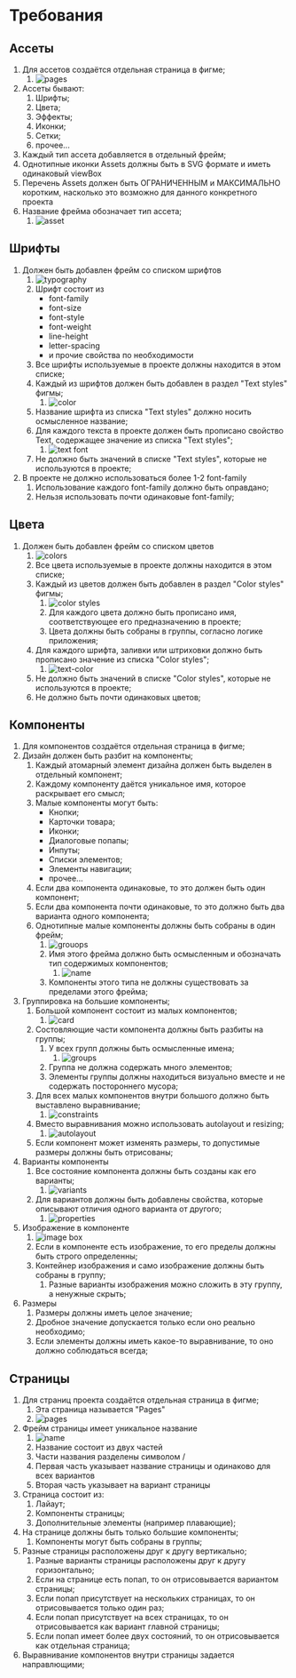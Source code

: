 # Требования

## Ассеты
1. Для ассетов создаётся отдельная страница в фигме;
   1. ![pages](img/pages.png)
2. Ассеты бывают:
   1. Шрифты;
   2. Цвета;
   3. Эффекты;
   4. Иконки;
   5. Сетки;
   6. прочее...
3. Каждый тип ассета добавляется в отдельный фрейм;
4. Однотипные иконки Assets должны быть в SVG формате и иметь одинаковый viewBox
5. Перечень Assets должен быть ОГРАНИЧЕННЫМ и МАКСИМАЛЬНО коротким, насколько это возможно для данного конкретного проекта
6. Название фрейма обозначает тип ассета;
   1. ![asset](img/asset_frame.png)

## Шрифты
1. Должен быть добавлен фрейм со списком шрифтов 
   1. ![typography](img/typography.png)
   2. Шрифт состоит из
      * font-family
      * font-size
      * font-style
      * font-weight
      * line-height
      * letter-spacing
      * и прочие свойства по необходимости
   3. Все шрифты используемые в проекте должны находится в этом списке;
   4. Каждый из шрифтов должен быть добавлен в раздел "Text styles" фигмы; 
      1. ![color](img/text-styles.png)
   5. Название шрифта из списка "Text styles" должно носить осмысленное название;
   6. Для каждого текста в проекте должен быть прописано свойство Text, содержащее значение из списка "Text styles";
      1. ![text font](img/text-font.png)
   7. Не должно быть значений в списке "Text styles", которые не используются в проекте;
2. В проекте не должно использоваться более 1-2 font-family
   1. Использование каждого font-family должно быть оправдано;
   2. Нельзя использовать почти одинаковые font-family;

## Цвета
1. Должен быть добавлен фрейм со списком цветов 
   1. ![colors](img/colors.png)
   2. Все цвета используемые в проекте должны находится в этом списке;
   3. Каждый из цветов должен быть добавлен в раздел "Color styles" фигмы; 
      1. ![color styles](img/color-styles.png)
      2. Для каждого цвета должно быть прописано имя, соответствующее его предназначению в проекте;
      3. Цвета должны быть собраны в группы, согласно логике приложения;
   4. Для каждого шрифта, заливки или штриховки должно быть прописано значение из списка "Color styles";
      1. ![text-color](img/text-color.png) 
   5. Не должно быть значений в списке "Color styles", которые не используются в проекте;
   6. Не должно быть почти одинаковых цветов;

## Компоненты
1. Для компонентов создаётся отдельная страница в фигме;
2. Дизайн должен быть разбит на компоненты;
   1. Каждый атомарный элемент дизайна должен быть выделен в отдельный компонент;
   2. Каждому компоненту даётся уникальное имя, которое раскрывает его смысл;
   3. Малые компоненты могут быть:
      * Кнопки;
      * Карточки товара;
      * Иконки;
      * Диалоговые попапы;
      * Инпуты;
      * Списки элементов;
      * Элементы навигации;
      * прочее...
   4. Если два компонента одинаковые, то это должен быть один компонент; 
   5. Если два компонента почти одинаковые, то это должно быть два варианта одного компонента;
   6. Однотипные малые компоненты должны быть собраны в один фрейм;
      1. ![grouops](img/FABs.png)
      2. Имя этого фрейма должно быть осмысленным и обозначать тип содержимых компонентов;
         1. ![name](img/frame_name.png)
      3. Компоненты этого типа не должны существовать за пределами этого фрейма;
3. Группировка на большие компоненты;
   1. Большой компонент состоит из малых компонентов;
      1. ![card](img/item_card.png)
   2. Состовляющие части компонента должны быть разбиты на группы;
      1. У всех групп должны быть осмысленные имена;
         1. ![groups](img/component_groups.png)
      2. Группа не должна содержать много элементов;
      3. Элементы группы должны находиться визуально вместе и не содержать постороннего мусора;
   3. Для всех малых компонентов внутри большого должно быть выставлено выравнивание;
      1. ![constraints](img/constraints.png)
   4. Вместо выравнивания можно использовать autolayout и resizing;
      1. ![autolayout](img/autolayout.png)
   5. Если компонент может изменять размеры, то допустимые размеры должны быть отрисованы;
4. Варианты компоненты
   1. Все состояние компонента должны быть созданы как его варианты;
      1. ![variants](img/variants.png)
   2. Для вариантов должны быть добавлены свойства, которые описывают отличия одного варианта от другого;
      1. ![properties](img/variant_properties.png)
5. Изображение в компоненте
   1. ![image box](img/image_box.png) 
   2. Если в компоненте есть изображение, то его пределы должны быть строго определенны;
   3. Контейнер изображения и само изображение должны быть собраны в группу;
      1. Разные варианты изображения можно сложить в эту группу, а ненужные скрыть; 
6. Размеры
   1. Размеры должны иметь целое значение;
   2. Дробное значение допускается только если оно реально необходимо;
   3. Если элементы должны иметь какое-то выравнивание, то оно должно соблюдаться всегда;

## Страницы
1. Для страниц проекта создаётся отдельная страница в фигме;
   1. Эта страница называется "Pages"
   2. ![pages](img/pages-page.png)
2. Фрейм страницы имеет уникальное название 
   1. ![name](img/page_name.png) 
   2. Название состоит из двух частей
   3. Части названия разделены символом /
   4. Первая часть указывает название страницы и одинаково для всех вариантов
   5. Вторая часть указывает на вариант страницы
3. Страница состоит из:
   1. Лайаут;
   2. Компоненты страницы;
   3. Дополнительные элементы (например плавающие);
4. На странице должны быть только большие компоненты; 
   1. Компоненты могут быть собраны в группы;
5. Разные страницы расположены друг к другу вертикально;
   1. Разные варианты страницы расположены друг к другу горизонтально;
   2. Если на странице есть попап, то он отрисовывается вариантом страницы;
   3. Если попап присутствует на нескольких страницах, то он отрисовывается только один раз;
   4. Если попап присутствует на всех страницах, то он отрисовывается как вариант главной страницы;
   5. Если попап имеет более двух состояний, то он отрисовывается как отдельная страница;
6. Выравнивание компонентов внутри страницы задается направлющими;
